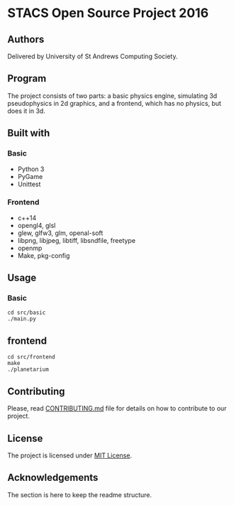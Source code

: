 # STACS Open Source Project 2016

## Authors

Delivered by University of St Andrews Computing Society.

## Program

The project consists of two parts: a basic physics engine, simulating 3d pseudophysics in 2d graphics, and a frontend, which has no physics, but does it in 3d.

## Built with

### Basic

* Python 3
* PyGame
* Unittest

### Frontend

* c++14
* opengl4, glsl
* glew, glfw3, glm, openal-soft
* libpng, libjpeg, libtiff, libsndfile, freetype
* openmp
* Make, pkg-config

## Usage

### Basic

    cd src/basic
    ./main.py

## frontend

    cd src/frontend
    make
    ./planetarium

## Contributing

Please, read [CONTRIBUTING.md](CONTRIBUTING.md) file for details on how to contribute to our project.

## License

The project is licensed under [MIT License](LICENSE).

## Acknowledgements

The section is here to keep the readme structure.
